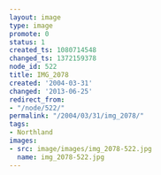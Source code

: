 ```yaml
---
layout: image
type: image
promote: 0
status: 1
created_ts: 1080714548
changed_ts: 1372159378
node_id: 522
title: IMG_2078
created: '2004-03-31'
changed: '2013-06-25'
redirect_from:
- "/node/522/"
permalink: "/2004/03/31/img_2078/"
tags:
- Northland
images:
- src: image/images/img_2078-522.jpg
  name: img_2078-522.jpg
---
```


